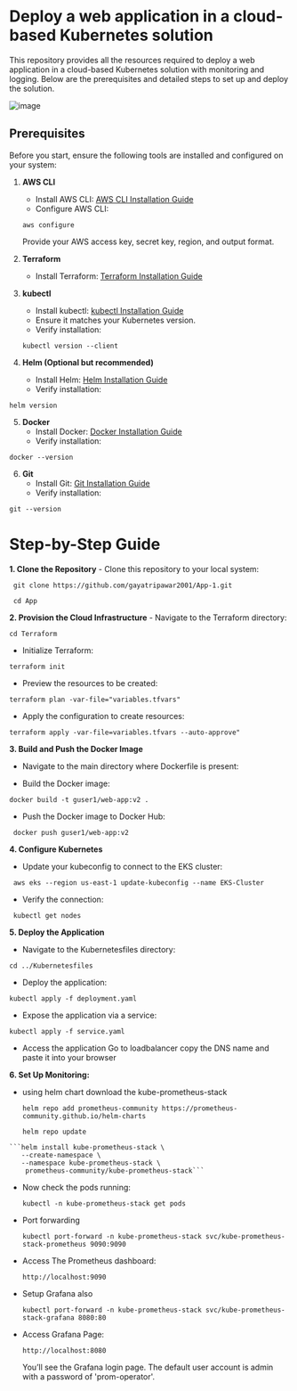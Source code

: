 # Deploy a web application in a cloud-based Kubernetes solution

This repository provides all the resources required to deploy a web application in a cloud-based Kubernetes solution with monitoring and logging. Below are the prerequisites and detailed steps to set up and deploy the solution.

![image](https://github.com/user-attachments/assets/15e73e34-0971-413b-8468-280b1d61b16c)


## Prerequisites
Before you start, ensure the following tools are installed and configured on your system:

1. **AWS CLI**
   - Install AWS CLI: [AWS CLI Installation Guide](https://docs.aws.amazon.com/cli/latest/userguide/install-cliv2.html)
   - Configure AWS CLI:
     
    ```
    aws configure
    ```
    Provide your AWS access key, secret key, region, and output format.
3. **Terraform**
   - Install Terraform: [Terraform Installation Guide](https://developer.hashicorp.com/terraform/tutorials/aws-get-started/install-cli)
4. **kubectl**
   - Install kubectl: [kubectl Installation Guide](https://kubernetes.io/docs/tasks/tools/install-kubectl/)
   - Ensure it matches your Kubernetes version.
   - Verify installation:
     
   ```
   kubectl version --client
   ```
6. **Helm (Optional but recommended)**
   - Install Helm: [Helm Installation Guide](https://helm.sh/docs/intro/install/)
   - Verify installation:
     
  ```
  helm version
  ```
5. **Docker**
   - Install Docker: [Docker Installation Guide](https://docs.docker.com/get-docker/)
   - Verify installation:
     
  ```
  docker --version
  ```
6. **Git**
   - Install Git: [Git Installation Guide](https://git-scm.com/book/en/v2/Getting-Started-Installing-Git)
   - Verify installation:
     
  ```
  git --version
  ```

# Step-by-Step Guide
**1. Clone the Repository**
    - Clone this repository to your local system: 

``` 
 git clone https://github.com/gayatripawar2001/App-1.git
```

```
 cd App
```

**2. Provision the Cloud Infrastructure**
    - Navigate to the Terraform directory:
    
```
cd Terraform
```

   - Initialize Terraform:
     
```
terraform init
```

   - Preview the resources to be created:
     
```
terraform plan -var-file="variables.tfvars"
```

   - Apply the configuration to create resources:
     
```
terraform apply -var-file=variables.tfvars --auto-approve"
```

**3. Build and Push the Docker Image**
   - Navigate to the main directory where Dockerfile is present:
     
   - Build the Docker image:
     
```
docker build -t guser1/web-app:v2 .
```

   - Push the Docker image to Docker Hub:
     
```
 docker push guser1/web-app:v2
```

**4. Configure Kubernetes**
   - Update your kubeconfig to connect to the EKS cluster:
     
```
 aws eks --region us-east-1 update-kubeconfig --name EKS-Cluster
```

   - Verify the connection:
     
```
 kubectl get nodes
```

**5. Deploy the Application**
   - Navigate to the Kubernetesfiles directory:
     
```
cd ../Kubernetesfiles
```

   - Deploy the application:
     
```
kubectl apply -f deployment.yaml
```

   - Expose the application via a service:
     
```
kubectl apply -f service.yaml
```

   - Access the application Go to loadbalancer copy the DNS name and paste it into your browser
     

**6. Set Up Monitoring:**
   - using helm chart download the kube-prometheus-stack
     
     ```
     helm repo add prometheus-community https://prometheus-community.github.io/helm-charts
     ```

     ```
     helm repo update
     ```
     
    ```helm install kube-prometheus-stack \
       --create-namespace \
       --namespace kube-prometheus-stack \
        prometheus-community/kube-prometheus-stack```

   - Now check the pods running:
     
     ```
     kubectl -n kube-prometheus-stack get pods
     ```
     
   - Port forwarding
     
     ```
     kubectl port-forward -n kube-prometheus-stack svc/kube-prometheus-stack-prometheus 9090:9090
     ```

   - Access The Prometheus dashboard:

     ```
     http://localhost:9090
     ```

   - Setup Grafana also

     ```
     kubectl port-forward -n kube-prometheus-stack svc/kube-prometheus-stack-grafana 8080:80
     ```

   - Access Grafana Page:

     ```
     http://localhost:8080
     ```
     
     You’ll see the Grafana login page. The default user account is admin with a password of 'prom-operator'.
     
